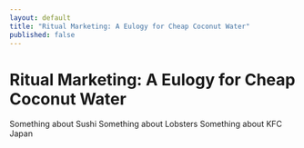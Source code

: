 ```yaml
---
layout: default
title: "Ritual Marketing: A Eulogy for Cheap Coconut Water"
published: false
---
```



Ritual Marketing: A Eulogy for Cheap Coconut Water
==================================================

Something about Sushi
Something about Lobsters
Something about KFC Japan